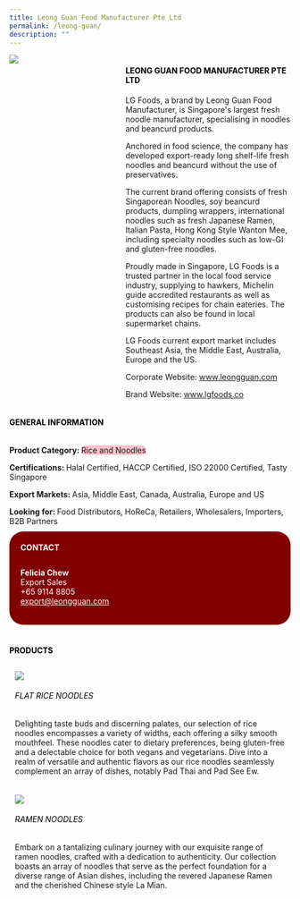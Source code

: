 ```yaml
--- 
title: Leong Guan Food Manufacturer Pte Ltd 
permalink: /leong-guan/ 
description: ""
---
```


<div class="flex-paragraph"> 
<div class="flex-container" style="display: flex; flex-wrap: wrap;"> 
<div class="card sgds" style="flex: 1 1 40%; display: block;"> 
<img src="https://drive.google.com/u/0/uc?id=1C-Wm5_Ux3B8gfgl_0i07VMmYgqp6muXb&export=download"> 
</div> 
<div class="card-sgds" style="flex: 1 1 58%; display: block; margin-left: 3px"> 
<h4 style="text-transform: uppercase; color: black;">
<b>Leong Guan Food Manufacturer Pte Ltd
</b>
</h4> 
<p>LG Foods, a brand by Leong Guan Food Manufacturer, is Singapore's largest fresh noodle manufacturer, specialising in noodles and beancurd products.
</p> 
<p>Anchored in food science, the company has developed export-ready long shelf-life fresh noodles and beancurd without the use of preservatives.
</p> 
<p>The current brand offering consists of fresh Singaporean Noodles, soy beancurd products, dumpling wrappers, international noodles such as fresh Japanese Ramen, Italian Pasta, Hong Kong Style Wanton Mee, including specialty noodles such as low-GI and gluten-free noodles.
</p> 
<p>Proudly made in Singapore, LG Foods is a trusted partner in the local food service industry, supplying to hawkers, Michelin guide accredited restaurants as well as customising recipes for chain eateries. The products can also be found in local supermarket chains.
</p> 
<p>LG Foods current export market includes Southeast Asia, the Middle East, Australia, Europe and the US.
</p> 
<p>Corporate Website: 
<a href="https://www.leongguan.com" target="_blank">www.leongguan.com
</a>
</p> 
<p>Brand Website: 
<a href="https://www.lgfoods.co" target="_blank">www.lgfoods.co
</a>
</p> 
</div> 
</div> 
</div> 
<h4 style="text-transform: uppercase; color: black;"> 
<b>General Information
</b> 
</h4> 
<div class="flex-container" style="display: flex; flex-wrap: wrap;"> 
<div class="card sgds" style="flex: 1 1 65%; display: block; align-self: stretch"> 
<div class="flex-paragraph"> 
<p> 
<b>Product Category: 
</b> 
<span style=" background-color: pink; border-radius: 10px;">Rice and Noodles
</span> 
</p> 
<p> 
<b>Certifications: 
</b>Halal Certified, HACCP Certified, ISO 22000 Certified, Tasty Singapore 
</p> 
<p> 
<b>Export Markets: 
</b>Asia, Middle East, Canada, Australia, Europe and US 
</p> 
<p style="margin-bottom: 10px;"> 
<b>Looking for: 
</b>Food Distributors, HoReCa, Retailers, Wholesalers, Importers, B2B Partners 
</p> 
</div> 
</div> 
<div class="card sgds" style="flex: 1 1 35%; padding: 10px; display: block; background-color: maroon; border-radius: 25px; align-self: center;"> 
<h4 style="color: white; margin-top: 10px; margin-left: 10px;">CONTACT
</h4> 
<div class="flex-paragraph"> 
<p style="padding: 10px; color: white;"> 
<b>Felicia Chew
</b> 
<br>Export Sales
<br>+65 9114 8805
<br> 
<a href="mailto:export@leongguan.com" style="color: white;">export@leongguan.com
</a> 
</p> 
</div> 
</div> 
</div> 
<br> 
<h4 style="text-transform: uppercase; color: black;"> 
<b>Products
</b> 
</h4> 
<div style="display: flex; flex-wrap: wrap;"> 
<div class="card sgds" style="flex: 1 1 47%; margin: 10px; display: block;"> 
<div class="flex-image" style="display: block;"> 
<img src="https://drive.google.com/u/0/uc?id=1rR2v990P6VUr3lpEJJeiXuGZoox86MnV&export=download"> 
</div> 
<div class="flex-paragraph"> 
<h6 style="text-transform: uppercase; color: black;">Flat Rice Noodles
</h6> 
<p>Delighting taste buds and discerning palates, our selection of rice noodles encompasses a variety of widths, each offering a silky smooth mouthfeel. These noodles cater to dietary preferences, being gluten-free and a delectable choice for both vegans and vegetarians. Dive into a realm of versatile and authentic flavors as our rice noodles seamlessly complement an array of dishes, notably Pad Thai and Pad See Ew.
</p> 
</div> 
</div> 
<div class="card sgds" style="flex: 1 1 47%; margin: 10px; display: block;"> 
<div class="flex-image" style="display: block;"> 
<img src="https://drive.google.com/u/0/uc?id=1DMM_2mBKeeGrRxgRyce7zeqpq5om7KfX&export=download"> 
</div> 
<div class="flex-paragraph"> 
<h6 style="text-transform: uppercase; color: black;">Ramen Noodles
</h6> 
<p>Embark on a tantalizing culinary journey with our exquisite range of ramen noodles, crafted with a dedication to authenticity. Our collection boasts an array of noodles that serve as the perfect foundation for a diverse range of Asian dishes, including the revered Japanese Ramen and the cherished Chinese style La Mian.
</p> 
</div> 
</div> 
</div>